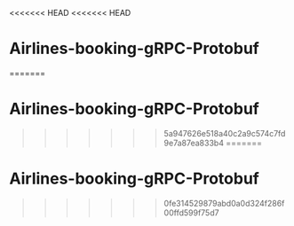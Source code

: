 <<<<<<< HEAD
<<<<<<< HEAD
# Airlines-booking-gRPC-Protobuf
=======
# Airlines-booking-gRPC-Protobuf
>>>>>>> 5a947626e518a40c2a9c574c7fd9e7a87ea833b4
=======
# Airlines-booking-gRPC-Protobuf
>>>>>>> 0fe314529879abd0a0d324f286f00ffd599f75d7
